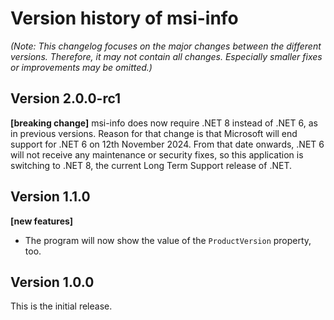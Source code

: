 # Version history of msi-info

_(Note: This changelog focuses on the major changes between the different
versions. Therefore, it may not contain all changes. Especially smaller fixes or
improvements may be omitted.)_

## Version 2.0.0-rc1

__[breaking change]__
msi-info does now require .NET 8 instead of .NET 6, as in previous versions.
Reason for that change is that Microsoft will end support for .NET 6 on
12th November 2024. From that date onwards, .NET 6 will not receive any
maintenance or security fixes, so this application is switching to .NET 8, the
current Long Term Support release of .NET.

## Version 1.1.0

__[new features]__

* The program will now show the value of the `ProductVersion` property, too.

## Version 1.0.0

This is the initial release.
